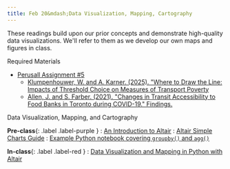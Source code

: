 ```yaml
---
title: Feb 20&mdash;Data Visualization, Mapping, Cartography
---
```


These readings build upon our prior concepts and demonstrate high-quality data visualizations. We'll refer to them as we develop our own maps and figures in class.

Required Materials
* [Perusall Assignment #5](#)
    * [Klumpenhouwer, W. and A. Karner. (2025). "Where to Draw the Line: Impacts of Threshold Choice on Measures of Transport Poverty](https://osf.io/95qbv/download)
    * [Allen, J. and S. Farber. (2021). "Changes in Transit Accessibility to Food Banks in Toronto during COVID-19." Findings.](https://findingspress.org/article/24072-changes-in-transit-accessibility-to-food-banks-in-toronto-during-covid-19)

Data Visualization, Mapping, and Cartography

**Pre-class**{: .label .label-purple }
: [An Introduction to Altair](https://vallandingham.me/altair_intro.html)
: [Altair Simple Charts Guide](https://altair-viz.github.io/altair-tutorial/notebooks/02-Simple-Charts.html)
: [Example Python notebook covering `groupby()` and `agg()`](https://colab.research.google.com/drive/1E3JTrMgU-4vLeUUWjNHdRbnFSxMaf0yc?usp=sharing)

**In-class**{: .label .label-red }
: [Data Visualization and Mapping in Python with Altair](https://colab.research.google.com/drive/1zYYJANobTTyntOXwQ_xJ-d3Baaf3W4Yy?usp=sharing)